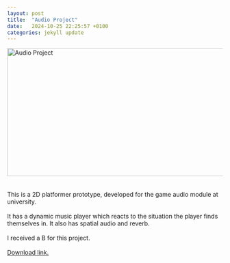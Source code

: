 ```yaml
---
layout: post
title:  "Audio Project"
date:   2024-10-25 22:25:57 +0100
categories: jekyll update
---
```

<img src="/assets/audio.png" alt="Audio Project" style = "width:750;height:300px;"><br><br>
<br>
This is a 2D platformer prototype, developed for the game audio module at university. <br><br>
It has a dynamic music player which reacts to the situation the player finds themselves in. It also has spatial audio and reverb.<br><br>
I received a B for this project. <br><br>
<a href="https://manblast.itch.io/unity-audio-project">Download link.</a>
